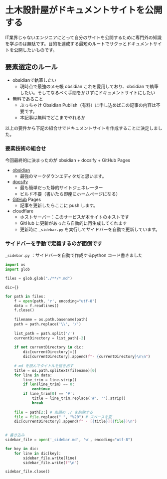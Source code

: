 
# 土木設計屋がドキュメントサイトを公開する
IT業界じゃないエンジニアにとって自分のサイトを公開するために専門外の知識を学ぶのは無駄です。目的を達成する最短のルートでサクッとドキュメントサイトを公開したいものです。

## 要素選定のルール
- obsidianで執筆したい
	- 現時点で最強のメモ帳 obsidian これを愛用しており、obsidian で執筆したい。そしてなるべく手間をかけずにドキュメントサイトにしたい
- 無料であること
	- ぶっちゃけ Obsidian Publish（有料）に申し込めばこの記事の内容は不要です。
	- 本記事は無料でどこまでやれるか

以上の要件から下記の組合せでドキュメントサイトを作成することに決定しました。

### 要素技術の組合せ
今回最終的に決まったのが
obsidian + docsify + GitHub Pages

- [obsidian](https://obsidian.md/) 
	- 最強のマークダウンエディタだと思います。
- [docsify](https://docsify.js.org)
	- 最も簡単だった静的サイトジェネレーター
	- ビルド不要（書いたら即座にホームページになる）
- [GitHub](https://github.com) Pages
	- 記事を更新したらここに push します。
- cloudflare
	- ホストサーバー：このサービスが本サイトのホストです
	- GitHub に更新があったら自動的に再生成してくれます
	- 更新時に `_sidebar.py` を実行してサイドバーを自動で更新しています。  

### サイドバーを手動で定義するのが面倒です

 `_sidebar.py` ：サイドバーを自動で作成するpython コード書きました
```python
import os
import glob

files = glob.glob("./**/*.md")

dic={}

for path in files:
	f = open(path, 'r', encoding="utf-8")
	data = f.readlines()
	f.close()
	
	filename = os.path.basename(path)
	path = path.replace('\\', '/')
	
	list_path = path.split('/')
	currentDirectory = list_path[-2]
	
	if not currentDirectory in dic:
		dic[currentDirectory]=[]
		dic[currentDirectory].append(f"- {currentDirectory}\n\n")
		
	# md を読んでタイトルを抜き出す
	title = os.path.splitext(filename)[0]
	for line in data:
		line_trim = line.strip()
		if len(line_trim) == 0:
			continue
		if line_trim[0] == '#':
			title = line_trim.replace('#', '').strip()
			break
	
	file = path[2:] # 先頭の ./ を削除する
	file = file.replace(" ", "%20") # スペースを変
	dic[currentDirectory].append(f" - [{title}]({file})\n")

  
# 書き込み
sidebar_file = open('_sidebar.md', 'w', encoding="utf-8")

for key in dic:
	for line in dic[key]:
		sidebar_file.write(line)
		sidebar_file.write(f"\n")

sidebar_file.close()
```

